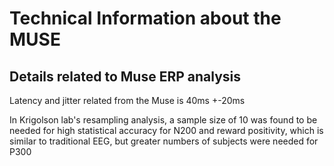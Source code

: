 Technical Information about the MUSE
=====================================


Details related to Muse ERP analysis
-------------------------------------


Latency and jitter related from the Muse is 40ms +-20ms

In Krigolson lab's resampling analysis, a sample size of 10 was found to be needed for high
statistical accuracy for N200 and reward positivity, which is similar to traditional EEG,
but greater numbers of subjects were needed for P300

